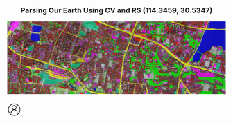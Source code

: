 <!-- ### Hi there 👋


<!-- [About Me](http://zhuozheng.top/)-->

<div align="center">
  <h3 align="center">Parsing Our Earth Using CV and RS (114.3459, 30.5347)</h3>
  <img src="https://raw.githubusercontent.com/Z-Zheng/Z-Zheng/master/1080x360.jpg"><br><br>
</div>
<a href="http://zhuozheng.top/"><img src="https://raw.githubusercontent.com/Z-Zheng/Z-Zheng/master/person.png" width="32" height="32"></a>


<!--
**Z-Zheng/Z-Zheng** is a ✨ _special_ ✨ repository because its `README.md` (this file) appears on your GitHub profile.

Here are some ideas to get you started:

- 🔭 I’m currently working on ...
- 🌱 I’m currently learning ...
- 👯 I’m looking to collaborate on ...
- 🤔 I’m looking for help with ...
- 💬 Ask me about ...
- 📫 How to reach me: ...
- 😄 Pronouns: ...
- ⚡ Fun fact: ...
-->

